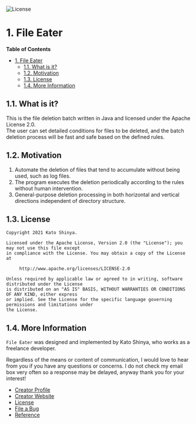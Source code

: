 ![License](https://img.shields.io/badge/License-Apache_2.0-e74c3c.svg?style=for-the-badge)</br>

# 1. File Eater

**Table of Contents**

- [1. File Eater](#1-file-eater)
  - [1.1. What is it?](#11-what-is-it)
  - [1.2. Motivation](#12-motivation)
  - [1.3. License](#13-license)
  - [1.4. More Information](#14-more-information)

## 1.1. What is it?

This is the file deletion batch written in Java and licensed under the Apache License 2.0.</br>
The user can set detailed conditions for files to be deleted, and the batch deletion process will be fast and safe based on the defined rules.

## 1.2. Motivation

1. Automate the deletion of files that tend to accumulate without being used, such as log files.
2. The program executes the deletion periodically according to the rules without human intervention.
3. General-purpose deletion processing in both horizontal and vertical directions independent of directory structure.

## 1.3. License

```license
Copyright 2021 Kato Shinya.

Licensed under the Apache License, Version 2.0 (the "License"); you may not use this file except
in compliance with the License. You may obtain a copy of the License at

     http://www.apache.org/licenses/LICENSE-2.0

Unless required by applicable law or agreed to in writing, software distributed under the License
is distributed on an "AS IS" BASIS, WITHOUT WARRANTIES OR CONDITIONS OF ANY KIND, either express
or implied. See the License for the specific language governing permissions and limitations under
the License.
```

## 1.4. More Information

`File Eater` was designed and implemented by Kato Shinya, who works as a freelance developer.

Regardless of the means or content of communication, I would love to hear from you if you have any questions or concerns. I do not check my email box very often so a response may be delayed, anyway thank you for your interest!

- [Creator Profile](https://github.com/myConsciousness)
- [Creator Website](https://myconsciousness.github.io/)
- [License](https://github.com/myConsciousness/file-eater/blob/master/LICENSE)
- [File a Bug](https://github.com/myConsciousness/file-eater/issues)
- [Reference](https://myconsciousness.github.io/file-eater/)
